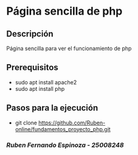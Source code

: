 # Página sencilla de php

## Descripción
Página sencilla para ver el funcionamiento de php

## Prerequisitos
- sudo apt install apache2
- sudo apt install php


## Pasos para la ejecución
- git clone https://github.com/Ruben-online/fundamentos_proyecto_php.git

### *Ruben Fernando Espinoza - 25008248*